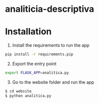 # analiticia-descriptiva

# Installation

1. Install the requirements to run the app
```bash
pip install -r requirements.pip
```
2. Export the entry point
```bash
export FLASK_APP=analitica.py
```

3. Go to the website folder and run the app

```bash
$ cd website
$ python analitica.py
```
